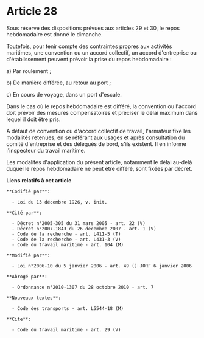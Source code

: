 # Article 28

Sous réserve des dispositions prévues aux articles 29 et 30, le repos hebdomadaire est donné le dimanche. 

Toutefois, pour tenir compte des contraintes propres aux activités maritimes, une convention ou un accord collectif, un
accord d'entreprise ou d'établissement peuvent prévoir la prise du repos hebdomadaire : 

a) Par roulement ; 

b) De manière différée, au retour au port ; 

c) En cours de voyage, dans un port d'escale. 

Dans le cas où le repos hebdomadaire est différé, la convention ou l'accord doit prévoir des mesures compensatoires et
préciser le délai maximum dans lequel il doit être pris. 

A défaut de convention ou d'accord collectif de travail, l'armateur fixe les modalités retenues, en se référant aux usages et
après consultation du comité d'entreprise et des délégués de bord, s'ils existent. Il en informe l'inspecteur du travail
maritime. 

Les modalités d'application du présent article, notamment le délai au-delà duquel le repos hebdomadaire ne peut être différé,
sont fixées par décret.

**Liens relatifs à cet article**

	**Codifié par**:

	  - Loi du 13 décembre 1926, v. init.

	**Cité par**:

	  - Décret n°2005-305 du 31 mars 2005 - art. 22 (V)
	  - Décret n°2007-1843 du 26 décembre 2007 - art. 1 (V)
	  - Code de la recherche - art. L411-5 (T)
	  - Code de la recherche - art. L431-3 (V)
	  - Code du travail maritime - art. 104 (M)

	**Modifié par**:

	  - Loi n°2006-10 du 5 janvier 2006 - art. 49 () JORF 6 janvier 2006

	**Abrogé par**:

	  - Ordonnance n°2010-1307 du 28 octobre 2010 - art. 7

	**Nouveaux textes**:

	  - Code des transports - art. L5544-18 (M)

	**Cite**:

	  - Code du travail maritime - art. 29 (V)
